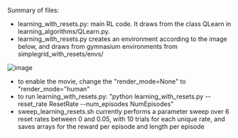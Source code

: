 Summary of files: 

- learning_with_resets.py: main RL code. It draws from the class QLearn in learning_algorithms/QLearn.py.
- learning_with_resets.py creates an environment according to the image below, and draws from gymnasium environments from simplegrid_with_resets/envs/

![image](https://github.com/user-attachments/assets/753d74a3-c488-40bb-9c9d-96ef704cd3b5)
- to enable the movie, change the "render_mode=None" to "render_mode="human"
- to run learning_with_resets.py: "python learning_with_resets.py --reset_rate ResetRate --num_episodes NumEpisodes"
- sweep_learning_resets.sh currently performs a parameter sweep over 6 reset rates between 0 and 0.05, with 10 trials for each unique rate, and saves arrays for the reward per episode and length per episode
